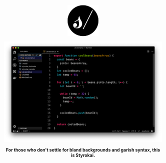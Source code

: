 <p align="center"><img width="100" height="100" src=".media/styrokai_icon.png"></p>


<p align="center"><img src=".media/Styrokai-vscode_img.png"></p>


<p align="center"><b>For those who don't settle for bland backgrounds and garish syntax, this is Styrokai.</b></p>

